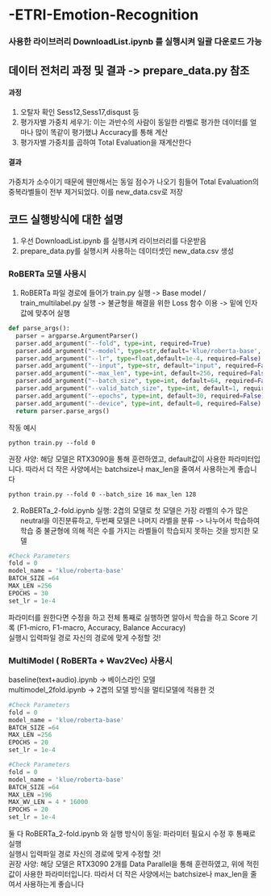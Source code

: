 # -ETRI-Emotion-Recognition

### 사용한 라이브러리 DownloadList.ipynb 를 실행시켜 일괄 다운로드 가능         
           
             

## 데이터 전처리 과정 및 결과 -> prepare_data.py 참조
  #### 과정
  1. 오탈자 확인 Sess12,Sess17,disqust 등
  2. 평가자별 가중치 세우기: 이는 과반수의 사람이 동일한 라벨로 평가한 데이터를 얼마나 많이 똑같이 평가했냐 Accuracy를 통해 계산 
  3. 평가자별 가중치를 곱하여 Total Evaluation을 재계산한다 
  #### 결과
  가중치가 소수이기 때문에 웬만해서는 동일 점수가 나오기 힘들어 Total Evaluation의 중복라벨들이 전부 제거되었다. 이를 new_data.csv로 저장
  
  
## 코드 실행방식에 대한 설명
  1. 우선 DownloadList.ipynb 를 실행시켜 라이브러리를 다운받음
  2. prepare_data.py를 실행시켜 사용하는 데이터셋인 new_data.csv 생성
  ### RoBERTa 모델 사용시 
  1. RoBERTa 파일 경로에 들어가 
  train.py 실행 -> Base model / train_multilabel.py 실행 -> 불균형을 해결을 위한 Loss 함수 이용
  -> 밑에 인자 값에 맞추어 실행
      
  ```python
  def parse_args():
    parser = argparse.ArgumentParser()
    parser.add_argument("--fold", type=int, required=True)
    parser.add_argument("--model", type=str,default='klue/roberta-base', required=False)
    parser.add_argument("--lr", type=float,default=1e-4, required=False)
    parser.add_argument("--input", type=str, default="input", required=False)
    parser.add_argument("--max_len", type=int, default=256, required=False)
    parser.add_argument("--batch_size", type=int, default=64, required=False)
    parser.add_argument("--valid_batch_size", type=int, default=1, required=False)
    parser.add_argument("--epochs", type=int, default=30, required=False)
    parser.add_argument("--device", type=int, default=0, required=False)
    return parser.parse_args()
  ``` 
  
  작동 예시
  ```
  python train.py --fold 0 
  ```
  권장 사양: 해당 모델은 RTX3090을 통해 훈련하였고, default값이 사용한 파라미터입니다. 따라서 더 작은 사양에서는 batchsize나 max_len을 줄여서 사용하는게 좋습니다      
  ``` 예시
  python train.py --fold 0 --batch_size 16 max_len 128
  ```
  
  2. RoBERTa_2-fold.ipynb 실행: 2겹의 모델로 첫 모델은 가장 라벨의 수가 많은 neutral을 이진분류하고, 두번째 모델은 나머지 라벨을 분류 -> 나누어서 학습하여 학습 중 불균형에 의해 적은 수를 가지는 라벨들이 학습되지 못하는 것을 방지한 모델 
  ```python
  #Check Parameters
  fold = 0
  model_name = 'klue/roberta-base'
  BATCH_SIZE =64
  MAX_LEN =256
  EPOCHS = 30
  set_lr = 1e-4
  ```
  파라미터를 원한다면 수정을 하고 전체 통째로 실행하면 알아서 학습을 하고 Score 기록 (F1-micro, F1-macro, Accuracy, Balance Accuracy)         
  실행시 입력파일 경로 자신의 경로에 맞게 수정할 것!     
  
  ### MultiModel ( RoBERTa + Wav2Vec) 사용시      
  baseline(text+audio).ipynb -> 베이스라인 모델        
  multimodel_2fold.ipynb -> 2겹의 모델 방식을 멀티모델에 적용한 것      
  
  ```python
  #Check Parameters
  fold = 0
  model_name = 'klue/roberta-base'
  BATCH_SIZE =64
  MAX_LEN =256
  EPOCHS = 20
  set_lr = 1e-4
  ```
  ```python
  #Check Parameters
  fold = 0
  model_name = 'klue/roberta-base'
  BATCH_SIZE =64
  MAX_LEN =196
  MAX_WV_LEN = 4 * 16000
  EPOCHS = 20
  set_lr = 1e-4
  ```
  
  둘 다 RoBERTa_2-fold.ipynb 와 실행 방식이 동일: 파라미터 필요시 수정 후 통째로 실행      
  실행시 입력파일 경로 자신의 경로에 맞게 수정할 것!    
  권장 사양: 해당 모델은 RTX3090 2개를 Data Parallel을 통해 훈련하였고, 위에 적힌 값이 사용한 파라미터입니다. 따라서 더 작은 사양에서는 batchsize나 max_len을 줄여서 사용하는게 좋습니다
 
      
      
